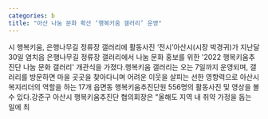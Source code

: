 ```yaml
---
categories: b
title: "아산 나눔 문화 확산 ‘행복키움 갤러리’ 운영"
---
```

시 행복키움, 은행나무길 정류장 갤러리에 활동사진 ‘전시’아산시(시장 박경귀)가 지난달 30일 염치읍 은행나무길 정류장 갤러리에서 나눔 문화 홍보를 위한 &#39;2022 행복키움추진단 나눔 문화 갤러리&#39; 개관식을 가졌다.행복키움 갤러리는 오는 7일까지 운영되며, 갤러리를 방문하면 마을 곳곳을 찾아다니며 어려운 이웃을 살피는 선한 영향력으로 아산시 복지리더의 역할을 하는 17개 읍면동 행복키움추진단원 556명의 활동사진 및 영상을 볼 수 있다.강준구 아산시 행복키움추진단 협의회장은 "올해도 지역 내 취약 가정을 돕는 일에 최